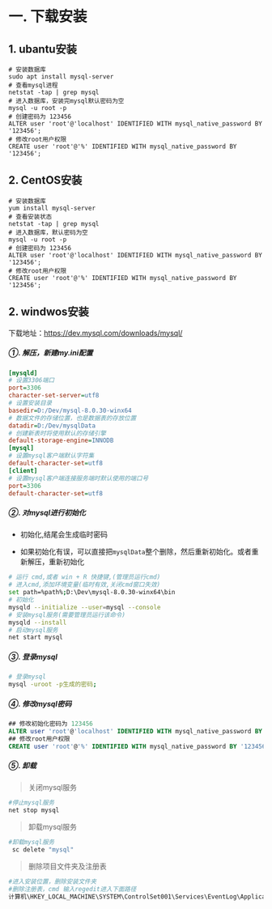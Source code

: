 # 一. 下载安装
## 1. ubantu安装

```shell
# 安装数据库
sudo apt install mysql-server
# 查看mysql进程
netstat -tap | grep mysql
# 进入数据库，安装完mysql默认密码为空
mysql -u root -p
# 创建密码为 123456
ALTER user 'root'@'localhost' IDENTIFIED WITH mysql_native_password BY '123456';
# 修改root用户权限
CREATE user 'root'@'%' IDENTIFIED WITH mysql_native_password BY '123456';
```

## 2. CentOS安装

```shell
# 安装数据库
yum install mysql-server
# 查看安装状态
netstat -tap | grep mysql
# 进入数据库，默认密码为空
mysql -u root -p
# 创建密码为 123456
ALTER user 'root'@'localhost' IDENTIFIED WITH mysql_native_password BY '123456';
# 修改root用户权限
CREATE user 'root'@'%' IDENTIFIED WITH mysql_native_password BY '123456';
```

## 2. windwos安装

下载地址：<https://dev.mysql.com/downloads/mysql/>

##### ①. 解压，新建my.ini配置

```ini
[mysqld]
# 设置3306端口
port=3306
character-set-server=utf8
# 设置安装目录
basedir=D:/Dev/mysql-8.0.30-winx64
# 数据文件的存储位置，也是数据表的存放位置
datadir=D:/Dev/mysqlData
# 创建新表时将使用默认的存储引擎
default-storage-engine=INNODB
[mysql]
# 设置mysql客户端默认字符集
default-character-set=utf8
[client]
# 设置mysql客户端连接服务端时默认使用的端口号
port=3306
default-character-set=utf8
```

##### ②. 对mysql进行初始化

+ 初始化,结尾会生成临时密码

+ 如果初始化有误，可以直接把`mysqlData`整个删除，然后重新初始化。或者重新解压，重新初始化

```sh
# 运行 cmd,或者 win + R 快捷键,(管理员运行cmd)
# 进入cmd,添加环境变量(临时有效,关闭cmd窗口失效)
set path=%path%;D:\Dev\mysql-8.0.30-winx64\bin
# 初始化
mysqld --initialize --user=mysql --console
# 安装mysql服务(需要管理员运行该命令)
mysqld --install
# 启动mysql服务
net start mysql
```

##### ③. 登录mysql

```sh
# 登录mysql
mysql -uroot -p生成的密码;
```

##### ④. 修改mysql密码

```sql
## 修改初始化密码为 123456
ALTER user 'root'@'localhost' IDENTIFIED WITH mysql_native_password BY '123456';
## 修改root用户权限
CREATE user 'root'@'%' IDENTIFIED WITH mysql_native_password BY '123456';
```

##### ⑤. 卸载

> 关闭mysql服务

```sh
#停止mysql服务
net stop mysql
```

> 卸载mysql服务

```sh
#卸载mysql服务
 sc delete "mysql"
```

> 删除项目文件夹及注册表

```sh
#进入安装位置，删除安装文件夹
#删除注册表，cmd 输入regedit进入下面路径
计算机\HKEY_LOCAL_MACHINE\SYSTEM\ControlSet001\Services\EventLog\Application\MySQLD Service
```